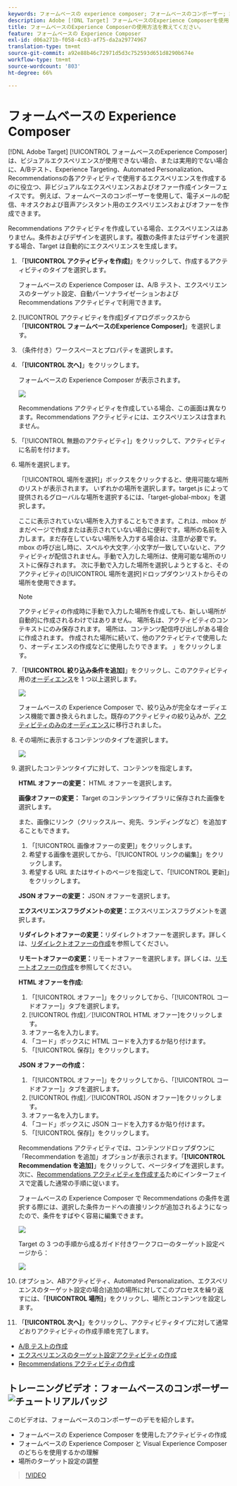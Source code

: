 ```yaml
---
keywords: フォームベースの experience composer; フォームベースのコンポーザー; 調整
description: Adobe [!DNL Target] フォームベースのExperience Composerを使用して、非視覚的なエクスペリエンスを作成する方法を学びます。 VECが使用できない場合、または実用的でない場合は、このコンポーザーを使用します。
title: フォームベースのExperience Composerの使用方法を教えてください。
feature: フォームベースの Experience Composer
exl-id: d06a271b-f058-4c83-af75-da2a29774967
translation-type: tm+mt
source-git-commit: a92e88b46c72971d5d3c752593d651d8290b674e
workflow-type: tm+mt
source-wordcount: '803'
ht-degree: 66%

---
```


# フォームベースの Experience Composer

[!DNL Adobe Target] [!UICONTROL フォームベースのExperience Composer]は、ビジュアルエクスペリエンスが使用できない場合、または実用的でない場合に、A/Bテスト、Experience Targeting、Automated Personalization、Recommendationsの各アクティビティで使用するエクスペリエンスを作成するのに役立つ、非ビジュアルなエクスペリエンスおよびオファー作成インターフェイスです。 例えば、フォームベースのコンポーザーを使用して、電子メールの配信、キオスクおよび音声アシスタント用のエクスペリエンスおよびオファーを作成できます。

Recommendations アクティビティを作成している場合、エクスペリエンスはありません。条件およびデザインを選択します。複数の条件またはデザインを選択する場合、Target は自動的にエクスペリエンスを生成します。

1. 「**[!UICONTROL アクティビティを作成]**」をクリックして、作成するアクティビティのタイプを選択します。

   フォームベースの Experience Composer は、A/B テスト、エクスペリエンスのターゲット設定、自動パーソナライゼーションおよび Recommendations アクティビティで利用できます。
1. [!UICONTROL アクティビティを作成]ダイアログボックスから「**[!UICONTROL フォームベースのExperience Composer]**」を選択します。

1. （条件付き）ワークスペースとプロパティを選択します。

1. 「**[!UICONTROL 次へ]**」をクリックします。

   フォームベースの Experience Composer が表示されます。

   ![](assets/location_refinements.png)

   Recommendations アクティビティを作成している場合、この画面は異なります。Recommendations アクティビティには、エクスペリエンスは含まれません。
1. 「[!UICONTROL 無題のアクティビティ]」をクリックして、アクティビティに名前を付けます。
1. 場所を選択します。

   「[!UICONTROL 場所を選択]」ボックスをクリックすると、使用可能な場所のリストが表示されます。 いずれかの場所を選択します。target.js によって提供されるグローバルな場所を選択するには、「target-global-mbox」を選択します。

   ここに表示されていない場所を入力することもできます。これは、mbox がまだページで作成または表示されていない場合に便利です。場所の名前を入力します。まだ存在していない場所を入力する場合は、注意が必要です。mbox の呼び出し時に、スペルや大文字／小文字が一致していないと、アクティビティが配信されません。手動で入力した場所は、使用可能な場所のリストに保存されます。 次に手動で入力した場所を選択しようとすると、そのアクティビティの[!UICONTROL 場所を選択]ドロップダウンリストからその場所を使用できます。

   >[!NOTE]
   >
   >アクティビティの作成時に手動で入力した場所を作成しても、新しい場所が自動的に作成されるわけではありません。 場所名は、アクティビティのコンテキストにのみ保存されます。 場所は、コンテンツ配信呼び出しがある場合に作成されます。 作成された場所に続いて、他のアクティビティで使用したり、オーディエンスの作成などに使用したりできます。 」をクリックします。

1. 「**[!UICONTROL 絞り込み条件を追加]**」をクリックし、このアクティビティ用の[オーディエンス](/help/c-target/target.md#concept_A782F8481A5041EBA75103CB26376522)を 1 つ以上選択します。

   ![](assets/location_refinements_2.png)

   フォームベースの Experience Composer で、絞り込みが完全なオーディエンス機能で置き換えられました。既存のアクティビティの絞り込みが、[アクティビティのみのオーディエンス](/help/c-target/creating-activity-only-audience.md#concept_A6BADCF530ED4AE1852E677FEBE68483)に移行されました。
1. その場所に表示するコンテンツのタイプを選択します。

   ![](assets/form_content.png)

1. 選択したコンテンツタイプに対して、コンテンツを指定します。

   **HTML オファーの変更：** HTML オファーを選択します。

   **画像オファーの変更：** Target のコンテンツライブラリに保存された画像を選択します。

   また、画像にリンク（クリックスルー、宛先、ランディングなど）を追加することもできます。

   1. 「[!UICONTROL 画像オファーの変更]」をクリックします。
   1. 希望する画像を選択してから、「[!UICONTROL リンクの編集]」をクリックします。
   1. 希望する URL またはサイトのページを指定して、「[!UICONTROL 更新]」をクリックします。

   **JSON オファーの変更：** JSON オファーを選択します。

   **エクスペリエンスフラグメントの変更：**&#x200B;エクスペリエンスフラグメントを選択します。

   **リダイレクトオファーの変更：**&#x200B;リダイレクトオファーを選択します。詳しくは、[リダイレクトオファーの作成](/help/c-experiences/c-manage-content/offer-redirect.md)を参照してください。

   **リモートオファーの変更：**&#x200B;リモートオファーを選択します。詳しくは、[リモートオファーの作成](/help/c-experiences/c-manage-content/about-remote-offers.md)を参照してください。

   **HTML オファーを作成:**

   1. 「[!UICONTROL オファー]」をクリックしてから、「[!UICONTROL コードオファー]」タブを選択します。
   1. [!UICONTROL 作成]／[!UICONTROL HTML オファー]をクリックします。
   1. オファー名を入力します。
   1. 「コード」ボックスに HTML コードを入力するか貼り付けます。
   1. 「[!UICONTROL 保存]」をクリックします。

   **JSON オファーの作成：**

   1. 「[!UICONTROL オファー]」をクリックしてから、「[!UICONTROL コードオファー]」タブを選択します。
   1. [!UICONTROL 作成]／[!UICONTROL JSON オファー]をクリックします。
   1. オファー名を入力します。
   1. 「コード」ボックスに JSON コードを入力するか貼り付けます。
   1. 「[!UICONTROL 保存]」をクリックします。

   Recommendations アクティビティでは、コンテンツドロップダウンに「Recommendation を追加」オプションが表示されます。「**[!UICONTROL Recommendation を追加]**」をクリックして、ページタイプを選択します。次に、[Recommendations アクティビティを作成する](/help/c-recommendations/t-create-recs-activity/create-recs-activity.md)ためにインターフェイスで定義した通常の手順に従います。

   フォームベースの Experience Composer で Recommendations の条件を選択する際には、選択した条件カードへの直接リンクが追加されるようになったので、条件をすばやく容易に編集できます。

   ![](assets/change_criteria.png)

   Target の 3 つの手順から成るガイド付きワークフローのターゲット設定ページから：

   ![](assets/change_criteria_2.png)

1. (オプション、ABアクティビティ、Automated Personalization、エクスペリエンスのターゲット設定の場合)追加の場所に対してこのプロセスを繰り返すには、「**[!UICONTROL 場所]**」をクリックし、場所とコンテンツを設定します。
1. 「**[!UICONTROL 次へ]**」をクリックし、アクティビティタイプに対して通常どおりアクティビティの作成手順を完了します。

* [A/B テストの作成](/help/c-activities/t-test-ab/t-test-create-ab/test-create-ab.md)
* [エクスペリエンスのターゲット設定アクティビティの作成](/help/c-activities/t-experience-target/t-xt-create/xt-create.md#task_D6B3429AC31549E1A70EDF04B3DDC765)
* [Recommendations アクティビティの作成](/help/c-recommendations/t-create-recs-activity/create-recs-activity.md#task_6874328773C64C44A73F0A130AD3F96F)

## トレーニングビデオ：フォームベースのコンポーザー  ![チュートリアルバッジ](/help/assets/tutorial.png)

このビデオは、フォームベースのコンポーザーのデモを紹介します。

* フォームベースの Experience Composer を使用したアクティビティの作成
* フォームベースの Experience Composer と Visual Experience Composer のどちらを使用するかの理解
* 場所のターゲット設定の調整

>[!VIDEO](https://video.tv.adobe.com/v/17390)
